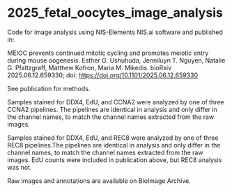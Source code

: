 # 2025_fetal_oocytes_image_analysis

Code for image analysis using NIS-Elements NIS.ai software and published in: 

MEIOC prevents continued mitotic cycling and promotes meiotic entry during mouse oogenesis.
Esther G. Ushuhuda, Jenniluyn T. Nguyen, Natalie G. Pfaltzgraff, Matthew Kofron, Maria M. Mikedis.
bioRxiv 2025.06.12.659330; doi: https://doi.org/10.1101/2025.06.12.659330

See publication for methods. 

Samples stained for DDX4, EdU, and CCNA2 were analyzed by one of three CCNA2 pipelines. The pipelines are identical in analysis and only differ in the channel names, to match the channel names extracted from the raw images. 

Samples stained for DDX4, EdU, and REC8 were analyzed by one of three REC8 pipelines.The pipelines are identical in analysis and only differ in the channel names, to match the channel names extracted from the raw images.  EdU counts were included in publication above, but REC8 analysis was not. 

Raw images and annotations are available on BioImage Archive. 
